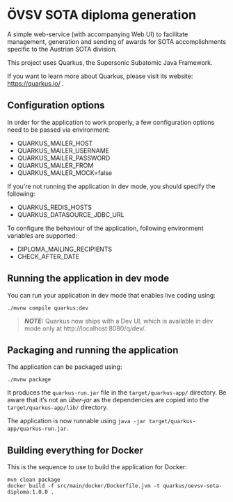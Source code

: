 # ÖVSV SOTA diploma generation

A simple web-service (with accompanying Web UI) to facilitate management, generation and sending of awards for
SOTA accomplishments specific to the Austrian SOTA division.

This project uses Quarkus, the Supersonic Subatomic Java Framework.

If you want to learn more about Quarkus, please visit its website: https://quarkus.io/ .

## Configuration options

In order for the application to work properly, a few configuration options need to be passed via environment:
 * QUARKUS_MAILER_HOST
 * QUARKUS_MAILER_USERNAME
 * QUARKUS_MAILER_PASSWORD
 * QUARKUS_MAILER_FROM
 * QUARKUS_MAILER_MOCK=false

If you're not running the application in dev mode, you should specify the following:
 * QUARKUS_REDIS_HOSTS
 * QUARKUS_DATASOURCE_JDBC_URL

To configure the behaviour of the application, following environment variables are supported:
 * DIPLOMA_MAILING_RECIPIENTS
 * CHECK_AFTER_DATE

## Running the application in dev mode

You can run your application in dev mode that enables live coding using:
```shell script
./mvnw compile quarkus:dev
```

> **_NOTE:_**  Quarkus now ships with a Dev UI, which is available in dev mode only at http://localhost:8080/q/dev/.

## Packaging and running the application

The application can be packaged using:
```shell script
./mvnw package
```
It produces the `quarkus-run.jar` file in the `target/quarkus-app/` directory.
Be aware that it’s not an _über-jar_ as the dependencies are copied into the `target/quarkus-app/lib/` directory.

The application is now runnable using `java -jar target/quarkus-app/quarkus-run.jar`.

## Building everything for Docker

This is the sequence to use to build the application for Docker:
```shell script
mvn clean package
docker build -f src/main/docker/Dockerfile.jvm -t quarkus/oevsv-sota-diploma:1.0.0 .
```
